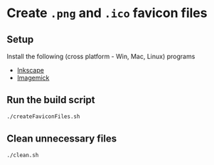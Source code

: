 # Create `.png` and `.ico` favicon files

## Setup

Install the following (cross platform - Win, Mac, Linux) programs

- [Inkscape](https://inkscape.org/)
- [Imagemick](https://www.imagemagick.org/script/download.php)

## Run the build script

```sh
./createFaviconFiles.sh
```

## Clean unnecessary files

```sh
./clean.sh
```
